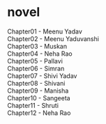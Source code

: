 # novel
Chapter01 - Meenu Yadav  
Chapter02 - Meenu Yaduvanshi  
Chapter03 - Muskan  
Chapter04 - Neha Rao  
Chapter05 - Pallavi  
Chapter06 - Simran  
Chapter07 - Shivi Yadav  
Chapter08 - Shivani  
Chapter09 - Manisha  
Chapter10 - Sangeeta  
Chapter11 - Shruti  
Chapter12 - Neha Rao  

